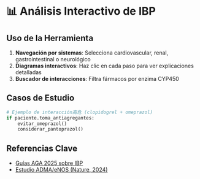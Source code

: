 # 📊 Análisis Interactivo de IBP

## Uso de la Herramienta
1. **Navegación por sistemas**: Selecciona cardiovascular, renal, gastrointestinal o neurológico
2. **Diagramas interactivos**: Haz clic en cada paso para ver explicaciones detalladas
3. **Buscador de interacciones**: Filtra fármacos por enzima CYP450

## Casos de Estudio
```python
# Ejemplo de interacción高危 (clopidogrel + omeprazol)
if paciente.toma_antiagregantes:
    evitar_omeprazol()
    considerar_pantoprazol()
```

## Referencias Clave
- [Guías AGA 2025 sobre IBP](link)
- [Estudio ADMA/eNOS (Nature, 2024)](link)
